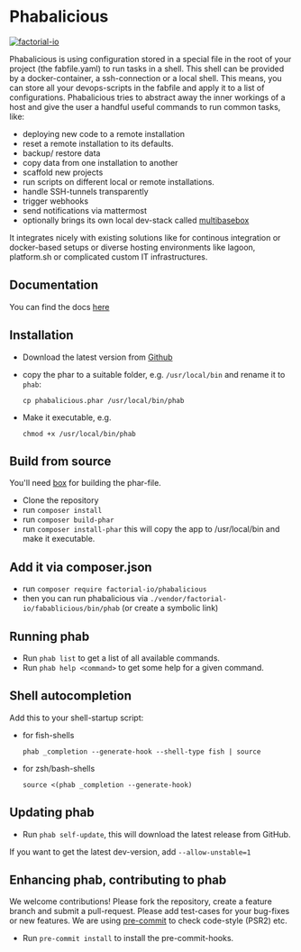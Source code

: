 # Phabalicious

[![factorial-io](https://circleci.com/gh/factorial-io/phabalicious.svg?style=shield)](https://circleci.com/gh/factorial-io/phabalicious)

Phabalicious is using configuration stored in a special file in the root of your project (the fabfile.yaml) to run tasks in a shell. This shell can be provided by a docker-container, a ssh-connection or a local shell. This means, you can store all your devops-scripts in the fabfile and apply it to a list of configurations. Phabalicious tries to abstract away the inner workings of a host and give the user a handful useful commands to run common tasks, like:

* deploying new code to a remote installation
* reset a remote installation to its defaults.
* backup/ restore data
* copy data from one installation to another
* scaffold new projects
* run scripts on different local or remote installations.
* handle SSH-tunnels transparently
* trigger webhooks
* send notifications via mattermost
* optionally brings its own local dev-stack called [multibasebox](https://github.com/factorial-io/multibasebox)

It integrates nicely with existing solutions like for continous integration or docker-based setups or diverse hosting environments like lagoon, platform.sh or complicated custom IT infrastructures.

## Documentation

You can find the docs [here](https://factorial-io.github.io/phabalicious/)

## Installation

* Download the latest version from [Github](https://github.com/factorial-io/phabalicious/releases)
* copy the phar to a suitable folder, e.g. `/usr/local/bin` and rename it to `phab`:

      cp phabalicious.phar /usr/local/bin/phab

* Make it executable, e.g.  

      chmod +x /usr/local/bin/phab
    
## Build from source

You'll need [box](https://github.com/humbug/box) for building the phar-file.

* Clone the repository
* run `composer install`
* run `composer build-phar`
* run `composer install-phar` this will copy the app to /usr/local/bin and make it executable.

## Add it via composer.json

* run `composer require factorial-io/phabalicious`
* then you can run phabalicious via `./vendor/factorial-io/fabablicious/bin/phab` (or create a symbolic link)

## Running phab

* Run `phab list` to get a list of all available commands.
* Run `phab help <command>` to get some help for a given command.

## Shell autocompletion

Add this to your shell-startup script:

* for fish-shells

      phab _completion --generate-hook --shell-type fish | source

* for zsh/bash-shells

      source <(phab _completion --generate-hook)

## Updating phab

* Run `phab self-update`, this will download the latest release from GitHub.

If you want to get the latest dev-version, add `--allow-unstable=1`

## Enhancing phab, contributing to phab

We welcome contributions! Please fork the repository, create a feature branch and submit a pull-request.
Please add test-cases for your bug-fixes or new features. We are using [pre-commit](https://pre-commit.com/) to check code-style (PSR2) etc.

* Run `pre-commit install` to install the pre-commit-hooks.



